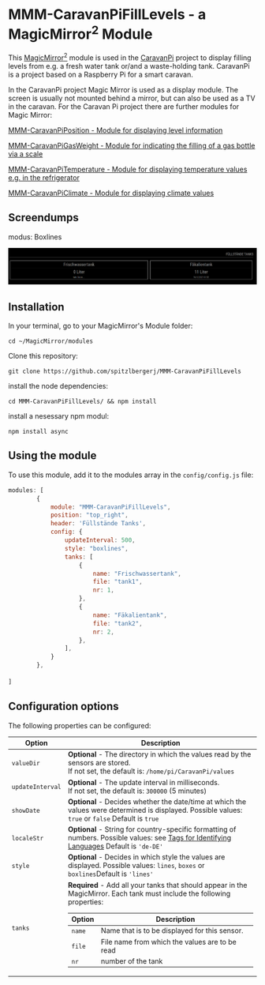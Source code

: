 # MMM-CaravanPiFillLevels - a MagicMirror<sup>2</sup> Module

This [MagicMirror<sup>2</sup>](https://github.com/MichMich/MagicMirror/) module is used in the [CaravanPi](https://github.com/spitzlbergerj/CaravanPi) project to display filling levels from e.g. a fresh water tank or/and a waste-holding tank. CaravanPi is a project based on a Raspberry Pi for a smart caravan.

In the CaravanPi project Magic Mirror is used as a display module. The screen is usually not mounted behind a mirror, but can also be used as a TV in the caravan. For the Caravan Pi project there are further modules for Magic Mirror:

[MMM-CaravanPiPosition - Module for displaying level information](https://github.com/spitzlbergerj/MMM-CaravanPiPosition) 

[MMM-CaravanPiGasWeight - Module for indicating the filling of a gas bottle via a scale](https://github.com/spitzlbergerj/MMM-CaravanPiGasWeight) 

[MMM-CaravanPiTemperature - Module for displaying temperature values e.g. in the refrigerator](https://github.com/spitzlbergerj/MMM-CaravanPiTemperature) 

[MMM-CaravanPiClimate - Module for displaying climate values](https://github.com/spitzlbergerj/MMM-CaravanPiClimate) 

## Screendumps
modus: Boxlines

<img src="https://raw.githubusercontent.com/spitzlbergerj/MMM-CaravanPiFillLevels/master/img/MMM-CaravanPiFillLevels-Screendump.png">

## Installation
In your terminal, go to your MagicMirror's Module folder:
````
cd ~/MagicMirror/modules
````

Clone this repository:
````
git clone https://github.com/spitzlbergerj/MMM-CaravanPiFillLevels
````

install the node dependencies:
````
cd MMM-CaravanPiFillLevels/ && npm install
````

install a nesessary npm modul:
```
npm install async
```

## Using the module

To use this module, add it to the modules array in the `config/config.js` file:
````javascript
modules: [
		{
			module: "MMM-CaravanPiFillLevels",
			position: "top_right",
			header: 'Füllstände Tanks',
			config: {
				updateInterval: 500,
				style: "boxlines",
				tanks: [
					{
						name: "Frischwassertank",
						file: "tank1",
						nr: 1,
					},
					{
						name: "Fäkalientank",
						file: "tank2",
						nr: 2,
					},
				],
			}
		},

]
````

## Configuration options

The following properties can be configured:

<table width="100%">
	<thead>
		<tr>
			<th>Option</th>
			<th width="100%">Description</th>
		</tr>
	</thead>
	<tbody>
		<tr>
			<td><code>valueDir</code></td>
			<td><b>Optional</b></code> - The directory in which the values read by the sensors are stored.
				<br/>If not set, the default is: <code>/home/pi/CaravanPi/values</code></td>
		</tr>
		<tr>
			<td><code>updateInterval</code></td>
			<td><b>Optional</b></code> - The update interval in milliseconds.<br/>
				If not set, the default is: <code>300000</code> (5 minutes)</td>
		</tr>
	        <tr>
			<td><code>showDate</code></td>
			<td><b>Optional</b></code> - Decides whether the date/time at which the values were determined is displayed. Possible values: <code>true</code> or <code>false</code> Default is <code>true</code></td>
		</tr>
		<tr>
			<td><code>localeStr</code></td>
			<td><b>Optional</b></code> - String for country-specific formatting of numbers. Possible values: see <a href="https://tools.ietf.org/html/rfc5646">Tags for Identifying Languages</a> Default is <code>'de-DE'</code></td>
		</tr>
		<tr>
			<td><code>style</code></td>
			<td><b>Optional</b></code> - Decides in which style the values are displayed. Possible values: <code>lines</code>, <code>boxes</code> or <code>boxlines</code>Default is <code>'lines'</code></td>
		</tr>
		<tr>
			<td><code>tanks</code></td>
			<td><b>Required</b> - Add all your tanks that should appear in the MagicMirror. Each tank must include the following properties:
				<table width="100%">
					<thead>
						<tr>
							<th>Option</th>
							<th width="100%">Description</th>
						</tr>
					</thead>
					<tbody>
						<tr>
							<td><code>name</code></td>
							<td>Name that is to be displayed for this sensor.</td>
						</tr>
						<tr>
							<td><code>file</code></td>
							<td>File name from which the values are to be read</td>
						</tr>
						<tr>
							<td><code>nr</code></td>
							<td>number of the tank</td>
						</tr>
					</tbody>
				</table>
			</td>
		</tr>
	</tbody>
</table>
